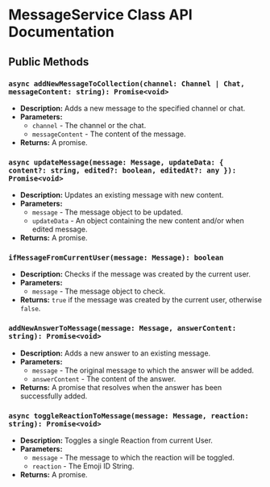# MessageService Class API Documentation

## Public Methods

### `async addNewMessageToCollection(channel: Channel | Chat, messageContent: string): Promise<void>`

- **Description:** Adds a new message to the specified channel or chat.
- **Parameters:**
  - `channel` - The channel or the chat.
  - `messageContent` - The content of the message.
- **Returns:** A promise.

### `async updateMessage(message: Message, updateData: { content?: string, edited?: boolean, editedAt?: any }): Promise<void>`

- **Description:** Updates an existing message with new content.
- **Parameters:**
  - `message` - The message object to be updated.
  - `updateData` - An object containing the new content and/or when edited message.
- **Returns:** A promise.

### `ifMessageFromCurrentUser(message: Message): boolean`

- **Description:** Checks if the message was created by the current user.
- **Parameters:**
  - `message` - The message object to check.
- **Returns:** `true` if the message was created by the current user, otherwise `false`.

### `addNewAnswerToMessage(message: Message, answerContent: string): Promise<void>`

- **Description:** Adds a new answer to an existing message.
- **Parameters:**
  - `message` - The original message to which the answer will be added.
  - `answerContent` - The content of the answer.
- **Returns:** A promise that resolves when the answer has been successfully added.

### `async toggleReactionToMessage(message: Message, reaction: string): Promise<void>`

- **Description:** Toggles a single Reaction from current User.
- **Parameters:**
  - `message` - The message to which the reaction will be toggled.
  - `reaction` - The Emoji ID String.
- **Returns:** A promise.
